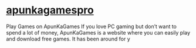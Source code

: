 # [apunkagamespro](https://apunkagamespro.com/)
Play Games on ApunKaGames  If you love PC gaming but don’t want to spend a lot of money, ApunKaGames is a website where you can easily play and download free games. It has been around for y
